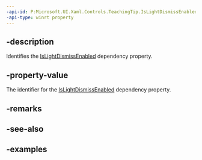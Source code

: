 ```yaml
---
-api-id: P:Microsoft.UI.Xaml.Controls.TeachingTip.IsLightDismissEnabledProperty
-api-type: winrt property
---
```


## -description

Identifies the [IsLightDismissEnabled](teachingtip_islightdismissenabled.md) dependency property.

## -property-value

The identifier for the [IsLightDismissEnabled](teachingtip_islightdismissenabled.md) dependency property.

## -remarks

## -see-also

## -examples

